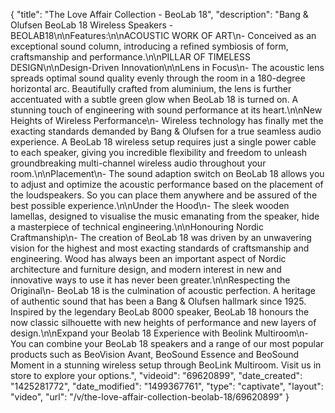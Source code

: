 {
    "title": "The Love Affair Collection - BeoLab 18",
    "description": "Bang & Olufsen BeoLab 18 Wireless Speakers - BEOLAB18\n\nFeatures:\n\nACOUSTIC WORK OF ART\n- Conceived as an exceptional sound column, introducing a refined symbiosis of form, craftsmanship and performance.\n\nPILLAR OF TIMELESS DESIGN\n\nDesign-Driven Innovation\n\nLens in Focus\n- The acoustic lens spreads optimal sound quality evenly through the room in a 180-degree horizontal arc. Beautifully crafted from aluminium, the lens is further accentuated with a subtle green glow when BeoLab 18 is turned on. A stunning touch of engineering with sound performance at its heart.\n\nNew Heights of Wireless Performance\n- Wireless technology has finally met the exacting standards demanded by Bang & Olufsen for a true seamless audio experience. A BeoLab 18 wireless setup requires just a single power cable to each speaker, giving you incredible flexibility and freedom to unleash groundbreaking multi-channel wireless audio throughout your room.\n\nPlacement\n- The sound adaption switch on BeoLab 18 allows you to adjust and optimize the acoustic performance based on the placement of the loudspeakers. So you can place them anywhere and be assured of the best possible experience.\n\nUnder the Hood\n- The sleek wooden lamellas, designed to visualise the music emanating from the speaker, hide a masterpiece of technical engineering.\n\nHonouring Nordic Craftmanship\n- The creation of BeoLab 18 was driven by an unwavering vision for the highest and most exacting standards of craftsmanship and engineering. Wood has always been an important aspect of Nordic architecture and furniture design, and modern interest in new and innovative ways to use it has never been greater.\n\nRespecting the Original\n- BeoLab 18 is the culmination of acoustic perfection. A heritage of authentic sound that has been a Bang & Olufsen hallmark since 1925. Inspired by the legendary BeoLab 8000 speaker, BeoLab 18 honours the now classic silhouette with new heights of performance and new layers of design.\n\nExpand your Beolab 18 Experience with Beolink Multiroom\n- You can combine your BeoLab 18 speakers and a range of our most popular products such as BeoVision Avant, BeoSound Essence and BeoSound Moment in a stunning wireless setup through BeoLink Multiroom. Visit us in store to explore your options.",
    "videoid": "69620899",
    "date_created": "1425281772",
    "date_modified": "1499367761",
    "type": "captivate",
    "layout": "video",
    "url": "\/v\/the-love-affair-collection-beolab-18\/69620899"
}